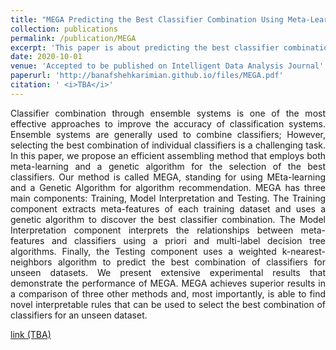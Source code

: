 ```yaml
---
title: "MEGA Predicting the Best Classifier Combination Using Meta-Learning and a Genetic Algorithm"
collection: publications
permalink: /publication/MEGA
excerpt: 'This paper is about predicting the best classifier combination for an unseen dataset using its characteristics. [more...](https://banafshehkarimian.gitHub.io/publication/MEGA)'
date: 2020-10-01
venue: 'Accepted to be published on Intelligent Data Analysis Journal'
paperurl: 'http://banafshehkarimian.github.io/files/MEGA.pdf'
citation: ' <i>TBA</i>'
---
```

<p align="justify"> Classifier combination through ensemble systems is one of the most effective approaches to improve the accuracy
of classification systems. Ensemble systems are generally used to combine classifiers; However, selecting the best combination
of individual classifiers is a challenging task. In this paper, we propose an efficient assembling method that employs both
meta-learning and a genetic algorithm for the selection of the best classifiers. Our method is called MEGA, standing for
using MEta-learning and a Genetic Algorithm for algorithm recommendation. MEGA has three main components: Training,
Model Interpretation and Testing. The Training component extracts meta-features of each training dataset and uses a genetic
algorithm to discover the best classifier combination. The Model Interpretation component interprets the relationships between
meta-features and classifiers using a priori and multi-label decision tree algorithms. Finally, the Testing component uses a
weighted k-nearest-neighbors algorithm to predict the best combination of classifiers for unseen datasets. We present extensive
experimental results that demonstrate the performance of MEGA. MEGA achieves superior results in a comparison of three
other methods and, most importantly, is able to find novel interpretable rules that can be used to select the best combination of
classifiers for an unseen dataset. </p>

[link (TBA)](http://banafshehkarimian.github.io/files/MEGA.pdf)
